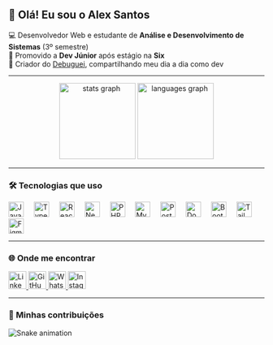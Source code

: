 <h2 align="left">👋 Olá! Eu sou o Alex Santos</h2>

💻 Desenvolvedor Web e estudante de **Análise e Desenvolvimento de Sistemas** (3º semestre)  
🚀 Promovido a **Dev Júnior** após estágio na **Six**  
📱 Criador do [Debuguei](https://instagram.com/debuguei), compartilhando meu dia a dia como dev

---

<div align="center">
  <img src="https://github-readme-stats.vercel.app/api?username=alexsantos-djesus&show_icons=true&theme=tokyonight&count_private=true" height="150" alt="stats graph" />
  <img src="https://github-readme-stats.vercel.app/api/top-langs?username=alexsantos-djesus&layout=compact&theme=tokyonight" height="150" alt="languages graph" />
</div>

---

### 🛠 Tecnologias que uso
<div align="left">
  <img src="https://cdn.jsdelivr.net/gh/devicons/devicon/icons/javascript/javascript-original.svg" height="30" alt="JavaScript" />
  <img width="12" />
  <img src="https://cdn.jsdelivr.net/gh/devicons/devicon/icons/typescript/typescript-original.svg" height="30" alt="TypeScript" />
  <img width="12" />
  <img src="https://cdn.jsdelivr.net/gh/devicons/devicon/icons/react/react-original.svg" height="30" alt="React" />
  <img width="12" />
  <img src="https://cdn.jsdelivr.net/gh/devicons/devicon/icons/nextjs/nextjs-original.svg" height="30" alt="Next.js" />
  <img width="12" />
  <img src="https://cdn.jsdelivr.net/gh/devicons/devicon/icons/php/php-original.svg" height="30" alt="PHP" />
  <img width="12" />
  <img src="https://cdn.jsdelivr.net/gh/devicons/devicon/icons/mysql/mysql-original.svg" height="30" alt="MySQL" />
  <img width="12" />
  <img src="https://cdn.jsdelivr.net/gh/devicons/devicon/icons/postgresql/postgresql-original.svg" height="30" alt="PostgreSQL" />
  <img width="12" />
  <img src="https://cdn.jsdelivr.net/gh/devicons/devicon/icons/docker/docker-original.svg" height="30" alt="Docker" />
  <img width="12" />
  <img src="https://cdn.jsdelivr.net/gh/devicons/devicon/icons/bootstrap/bootstrap-original.svg" height="30" alt="Bootstrap" />
  <img width="12" />
  <img src="https://cdn.jsdelivr.net/gh/devicons/devicon/icons/tailwindcss/tailwindcss-original.svg" height="30" alt="Tailwind CSS" />
  <img width="12" />
  <img src="https://cdn.jsdelivr.net/gh/devicons/devicon/icons/figma/figma-original.svg" height="30" alt="Figma" />
</div>

---

### 🌐 Onde me encontrar
<div align="left">
  <a href="https://www.linkedin.com/in/alex-santos-97977b29b/" target="_blank">
    <img src="https://img.shields.io/static/v1?message=LinkedIn&logo=linkedin&label=&color=0077B5&logoColor=white&style=for-the-badge" height="35" alt="LinkedIn" />
  </a>
  <a href="https://github.com/alexsantos-djesus" target="_blank">
    <img src="https://img.shields.io/static/v1?message=GitHub&logo=github&label=&color=181717&logoColor=white&style=for-the-badge" height="35" alt="GitHub" />
  </a>
  <a href="https://wa.me/5571992620696" target="_blank">
    <img src="https://img.shields.io/static/v1?message=WhatsApp&logo=whatsapp&label=&color=25D366&logoColor=white&style=for-the-badge" height="35" alt="WhatsApp" />
  </a>
  <a href="https://instagram.com/debuguei" target="_blank">
    <img src="https://img.shields.io/static/v1?message=Instagram&logo=instagram&label=&color=E4405F&logoColor=white&style=for-the-badge" height="35" alt="Instagram" />
  </a>
</div>

---

### 🐍 Minhas contribuições
![Snake animation](https://raw.githubusercontent.com/alexsantos-djesus/alexsantos-djesus/output/snake.svg)
